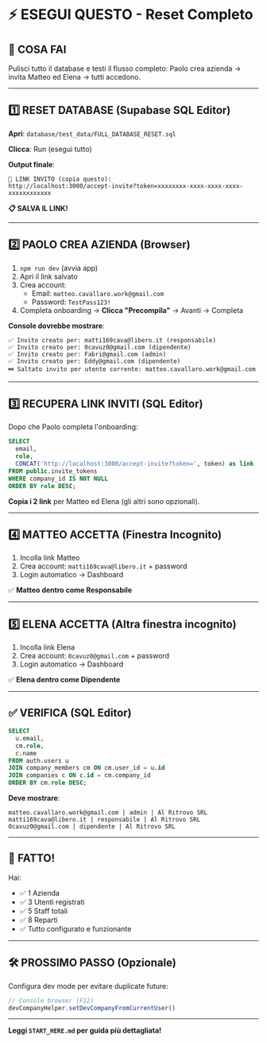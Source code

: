 # ⚡ ESEGUI QUESTO - Reset Completo

## 🎯 COSA FAI

Pulisci tutto il database e testi il flusso completo: Paolo crea azienda → invita Matteo ed Elena → tutti accedono.

---

## 1️⃣ RESET DATABASE (Supabase SQL Editor)

**Apri**: `database/test_data/FULL_DATABASE_RESET.sql`

**Clicca**: Run (esegui tutto)

**Output finale**:
```
🔗 LINK INVITO (copia questo):
http://localhost:3000/accept-invite?token=xxxxxxxx-xxxx-xxxx-xxxx-xxxxxxxxxxxx
```

**📋 SALVA IL LINK!**

---

## 2️⃣ PAOLO CREA AZIENDA (Browser)

1. `npm run dev` (avvia app)
2. Apri il link salvato
3. Crea account:
   - Email: `matteo.cavallaro.work@gmail.com`
   - Password: `TestPass123!`
4. Completa onboarding → **Clicca "Precompila"** → Avanti → Completa

**Console dovrebbe mostrare**:
```
✅ Invito creato per: matti169cava@libero.it (responsabile)
✅ Invito creato per: 0cavuz0@gmail.com (dipendente)
✅ Invito creato per: Fabri@gmail.com (admin)
✅ Invito creato per: Eddy@gmail.com (dipendente)
⏭️ Saltato invito per utente corrente: matteo.cavallaro.work@gmail.com
```

---

## 3️⃣ RECUPERA LINK INVITI (SQL Editor)

Dopo che Paolo completa l'onboarding:

```sql
SELECT 
  email,
  role,
  CONCAT('http://localhost:3000/accept-invite?token=', token) as link
FROM public.invite_tokens
WHERE company_id IS NOT NULL
ORDER BY role DESC;
```

**Copia i 2 link** per Matteo ed Elena (gli altri sono opzionali).

---

## 4️⃣ MATTEO ACCETTA (Finestra Incognito)

1. Incolla link Matteo
2. Crea account: `matti169cava@libero.it` + password
3. Login automatico → Dashboard

✅ **Matteo dentro come Responsabile**

---

## 5️⃣ ELENA ACCETTA (Altra finestra incognito)

1. Incolla link Elena
2. Crea account: `0cavuz0@gmail.com` + password
3. Login automatico → Dashboard

✅ **Elena dentro come Dipendente**

---

## ✅ VERIFICA (SQL Editor)

```sql
SELECT 
  u.email,
  cm.role,
  c.name
FROM auth.users u
JOIN company_members cm ON cm.user_id = u.id
JOIN companies c ON c.id = cm.company_id
ORDER BY cm.role DESC;
```

**Deve mostrare**:
```
matteo.cavallaro.work@gmail.com | admin | Al Ritrovo SRL
matti169cava@libero.it | responsabile | Al Ritrovo SRL
0cavuz0@gmail.com | dipendente | Al Ritrovo SRL
```

---

## 🎉 FATTO!

Hai:
- ✅ 1 Azienda
- ✅ 3 Utenti registrati
- ✅ 5 Staff totali
- ✅ 8 Reparti
- ✅ Tutto configurato e funzionante

---

## 🛠️ PROSSIMO PASSO (Opzionale)

Configura dev mode per evitare duplicate future:

```javascript
// Console browser (F12)
devCompanyHelper.setDevCompanyFromCurrentUser()
```

---

**Leggi `START_HERE.md` per guida più dettagliata!**


